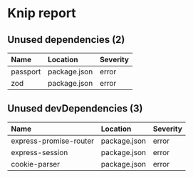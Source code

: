 # Knip report

## Unused dependencies (2)

| Name     | Location     | Severity |
| :------- | :----------- | :------- |
| passport | package.json | error    |
| zod      | package.json | error    |

## Unused devDependencies (3)

| Name                   | Location     | Severity |
| :--------------------- | :----------- | :------- |
| express-promise-router | package.json | error    |
| express-session        | package.json | error    |
| cookie-parser          | package.json | error    |

